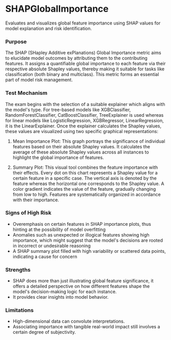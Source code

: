 # SHAPGlobalImportance

Evaluates and visualizes global feature importance using SHAP values for model explanation and risk identification.

### Purpose

The SHAP (SHapley Additive exPlanations) Global Importance metric aims to elucidate model outcomes by attributing
them to the contributing features. It assigns a quantifiable global importance to each feature via their respective
absolute Shapley values, thereby making it suitable for tasks like classification (both binary and multiclass).
This metric forms an essential part of model risk management.

### Test Mechanism

The exam begins with the selection of a suitable explainer which aligns with the model's type. For tree-based
models like XGBClassifier, RandomForestClassifier, CatBoostClassifier, TreeExplainer is used whereas for linear
models like LogisticRegression, XGBRegressor, LinearRegression, it is the LinearExplainer. Once the explainer
calculates the Shapley values, these values are visualized using two specific graphical representations:

1. Mean Importance Plot: This graph portrays the significance of individual features based on their absolute
Shapley values. It calculates the average of these absolute Shapley values across all instances to highlight the
global importance of features.

2. Summary Plot: This visual tool combines the feature importance with their effects. Every dot on this chart
represents a Shapley value for a certain feature in a specific case. The vertical axis is denoted by the feature
whereas the horizontal one corresponds to the Shapley value. A color gradient indicates the value of the feature,
gradually changing from low to high. Features are systematically organized in accordance with their importance.

### Signs of High Risk

- Overemphasis on certain features in SHAP importance plots, thus hinting at the possibility of model overfitting
- Anomalies such as unexpected or illogical features showing high importance, which might suggest that the model's
decisions are rooted in incorrect or undesirable reasoning
- A SHAP summary plot filled with high variability or scattered data points, indicating a cause for concern

### Strengths

- SHAP does more than just illustrating global feature significance, it offers a detailed perspective on how
different features shape the model's decision-making logic for each instance.
- It provides clear insights into model behavior.

### Limitations

- High-dimensional data can convolute interpretations.
- Associating importance with tangible real-world impact still involves a certain degree of subjectivity.